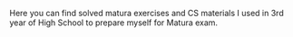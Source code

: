 Here you can find solved matura exercises and CS materials I used in 3rd year of High School to prepare myself for Matura exam.  
